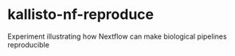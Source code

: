 # kallisto-nf-reproduce
Experiment  illustrating how Nextflow can make biological pipelines reproducible
